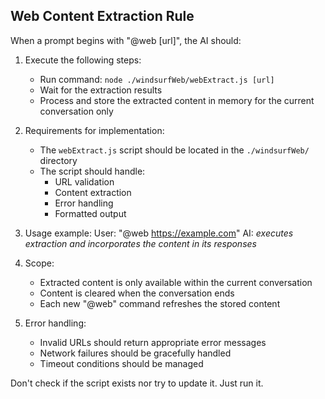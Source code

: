 ## Web Content Extraction Rule

When a prompt begins with "@web [url]", the AI should:

1. Execute the following steps:
   - Run command: `node ./windsurfWeb/webExtract.js [url]`
   - Wait for the extraction results
   - Process and store the extracted content in memory for the current conversation only

2. Requirements for implementation:
   - The `webExtract.js` script should be located in the `./windsurfWeb/` directory
   - The script should handle:
     - URL validation
     - Content extraction
     - Error handling
     - Formatted output

3. Usage example:
   User: "@web https://example.com"
   AI: *executes extraction and incorporates the content in its responses*

4. Scope:
   - Extracted content is only available within the current conversation
   - Content is cleared when the conversation ends
   - Each new "@web" command refreshes the stored content

5. Error handling:
   - Invalid URLs should return appropriate error messages
   - Network failures should be gracefully handled
   - Timeout conditions should be managed

Don't check if the script exists nor try to update it. Just run it.
